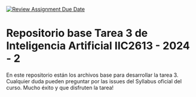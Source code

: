 [![Review Assignment Due Date](https://classroom.github.com/assets/deadline-readme-button-22041afd0340ce965d47ae6ef1cefeee28c7c493a6346c4f15d667ab976d596c.svg)](https://classroom.github.com/a/e6kVeN49)
# Repositorio base Tarea 3 de Inteligencia Artificial IIC2613 - 2024 - 2

En este repositorio están los archivos base para desarrollar la tarea 3. 
Cualquier duda pueden preguntar por las issues del Syllabus oficial del curso. 
Mucho éxito y que disfruten la tarea!
